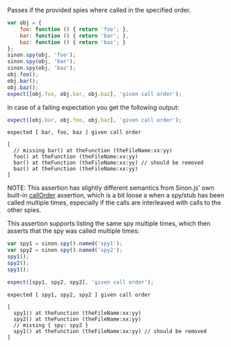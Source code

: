 Passes if the provided spies where called in the specified order.

```js
var obj = {
    foo: function () { return 'foo'; },
    bar: function () { return 'bar'; },
    baz: function () { return 'baz'; }
};
sinon.spy(obj, 'foo');
sinon.spy(obj, 'bar');
sinon.spy(obj, 'baz');
obj.foo();
obj.bar();
obj.baz();
expect([obj.foo, obj.bar, obj.baz], 'given call order');
```

In case of a failing expectation you get the following output:

```js
expect([obj.bar, obj.foo, obj.baz], 'given call order');
```

```output
expected [ bar, foo, baz ] given call order

[
  // missing bar() at theFunction (theFileName:xx:yy)
  foo() at theFunction (theFileName:xx:yy)
  bar() at theFunction (theFileName:xx:yy) // should be removed
  baz() at theFunction (theFileName:xx:yy)
]
```

NOTE: This assertion has slightly different semantics from Sinon.js' own
built-in [callOrder](http://sinonjs.org/docs/#assertions) assertion, which
is a bit loose a when a spy/stub has been called multiple times, especially
if the calls are interleaved with calls to the other spies.

This assertion supports listing the same spy multiple times, which then
asserts that the spy was called multiple times:

```js
var spy1 = sinon.spy().named('spy1');
var spy2 = sinon.spy().named('spy2');
spy1();
spy2();
spy1();

expect([spy1, spy2, spy2], 'given call order');
```

```output
expected [ spy1, spy2, spy2 ] given call order

[
  spy1() at theFunction (theFileName:xx:yy)
  spy2() at theFunction (theFileName:xx:yy)
  // missing { spy: spy2 }
  spy1() at theFunction (theFileName:xx:yy) // should be removed
]
```
